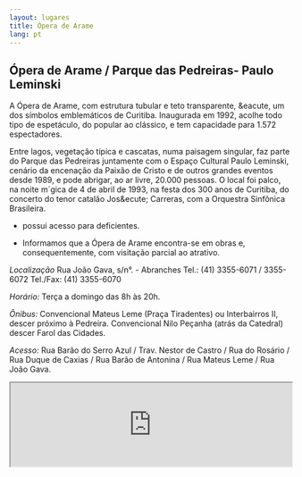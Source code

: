```yaml
---
layout: lugares
title: Ópera de Arame
lang: pt
---
```


## Ópera de Arame / Parque das Pedreiras- Paulo Leminski

A &Oacute;pera de Arame, com estrutura tubular e teto transparente, &eacute, um dos s&iacute;mbolos emblem&aacute;ticos de Curitiba. Inaugurada em
1992, acolhe todo tipo de espet&aacute;culo, do popular ao cl&aacute;ssico, e tem capacidade para 1.572 espectadores.

Entre lagos, vegeta&ccedil;&atilde;o t&iacute;pica e cascatas, numa paisagem singular, faz parte do Parque das Pedreiras juntamente com o Espa&ccedil;o Cultural Paulo Leminski,
cen&aacute;rio da encena&ccedil;&atilde;o da Paix&atilde;o de Cristo e de outros grandes eventos desde 1989, e pode abrigar, ao ar livre, 20.000 pessoas. O local foi palco,
na noite m&acute;gica de 4 de abril de 1993, na festa dos 300 anos de Curitiba, do concerto do tenor catal&atilde;o Jos&ecute; Carreras, com a Orquestra Sinf&ocirc;nica Brasileira.

* possui acesso para deficientes.

* Informamos que a &Oacute;pera de Arame encontra-se em obras e, consequentemente, com visitação parcial ao atrativo.

*Localização*
Rua João Gava, s/n°. - Abranches
Tel.: (41) 3355-6071 / 3355-6072
Tel./Fax: (41) 3355-6070

*Horário:*
Terça a domingo das 8h às 20h.

*Ônibus:*
Convencional Mateus Leme (Praça Tiradentes) ou Interbairros II, descer próximo à Pedreira.
Convencional Nilo Peçanha (atrás da Catedral) descer Farol das Cidades.

*Acesso:*
Rua Barão do Serro Azul / Trav. Nestor de Castro / Rua do Rosário / Rua Duque de Caxias / Rua Barão de Antonina / Rua Mateus Leme / Rua João Gava.

<iframe style="width:100%;" height:500px; src="https://a.tiles.mapbox.com/v3/nolram.iiibo816/attribution,zoompan,zoomwheel,geocoder,share.html"></iframe>

